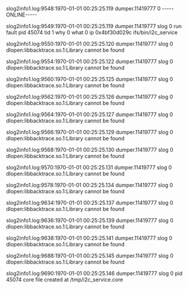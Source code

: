 slog2info1.log:9548:1970-01-01 00:25:25.119       dumper.11419777                                            0   -----ONLINE-----

slog2info1.log:9549:1970-01-01 00:25:25.119       dumper.11419777               slog                         0   run fault pid 45074 tid 1 why 0 what 0 ip 0x4bf30d029c ifs/bin/i2c_service

slog2info1.log:9550:1970-01-01 00:25:25.120       dumper.11419777               slog                         0   dlopen:libbacktrace.so.1:Library cannot be found

slog2info1.log:9554:1970-01-01 00:25:25.122       dumper.11419777               slog                         0   dlopen:libbacktrace.so.1:Library cannot be found

slog2info1.log:9560:1970-01-01 00:25:25.125       dumper.11419777               slog                         0   dlopen:libbacktrace.so.1:Library cannot be found

slog2info1.log:9562:1970-01-01 00:25:25.126       dumper.11419777               slog                         0   dlopen:libbacktrace.so.1:Library cannot be found

slog2info1.log:9564:1970-01-01 00:25:25.127       dumper.11419777               slog                         0   dlopen:libbacktrace.so.1:Library cannot be found

slog2info1.log:9566:1970-01-01 00:25:25.129       dumper.11419777               slog                         0   dlopen:libbacktrace.so.1:Library cannot be found

slog2info1.log:9568:1970-01-01 00:25:25.130       dumper.11419777               slog                         0   dlopen:libbacktrace.so.1:Library cannot be found

slog2info1.log:9570:1970-01-01 00:25:25.131       dumper.11419777               slog                         0   dlopen:libbacktrace.so.1:Library cannot be found

slog2info1.log:9578:1970-01-01 00:25:25.134       dumper.11419777               slog                         0   dlopen:libbacktrace.so.1:Library cannot be found

slog2info1.log:9634:1970-01-01 00:25:25.137       dumper.11419777               slog                         0   dlopen:libbacktrace.so.1:Library cannot be found

slog2info1.log:9636:1970-01-01 00:25:25.139       dumper.11419777               slog                         0   dlopen:libbacktrace.so.1:Library cannot be found

slog2info1.log:9638:1970-01-01 00:25:25.141       dumper.11419777               slog                         0   dlopen:libbacktrace.so.1:Library cannot be found

slog2info1.log:9688:1970-01-01 00:25:25.145       dumper.11419777               slog                         0   dlopen:libbacktrace.so.1:Library cannot be found

slog2info1.log:9690:1970-01-01 00:25:25.146       dumper.11419777               slog                         0   pid 45074 core file created at /tmp/i2c_service.core
